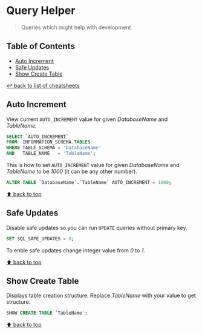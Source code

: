 # Query Helper
> Queries which might help with development

## Table of Contents

* [Auto Increment](#auto-increment)
* [Safe Updates](#safe-updates)
* [Show Create Table](#show-create-table)

[↩ back to list of cheatsheets](README.md#list-of-cheatsheets)

## Auto Increment

View current `AUTO_INCREMENT` value for given *DatabaseName* and *TableName*. 

```sql
SELECT `AUTO_INCREMENT`
FROM  INFORMATION_SCHEMA.TABLES
WHERE TABLE_SCHEMA = 'DatabaseName'
AND   TABLE_NAME   = 'TableName';
```

This is how to set `AUTO_INCREMENT` value for given *DatabaseName* and *TableName* to be *1000* (it can be any other number). 

```sql
ALTER TABLE `DatabaseName`.`TableName` AUTO_INCREMENT = 1000;
```

[⬆ back to top](#table-of-contents)

## Safe Updates

Disable safe updates so you can run `UPDATE` queries without primary key. 

```sql
SET SQL_SAFE_UPDATES = 0;
```

To enble safe updates change integer value from *0* to *1*. 

[⬆ back to top](#table-of-contents)

## Show Create Table

Displays table creation structure. Replace *TableName* with your value to get structure.

```sql
SHOW CREATE TABLE `TableName`;
```

[⬆ back to top](#table-of-contents)
